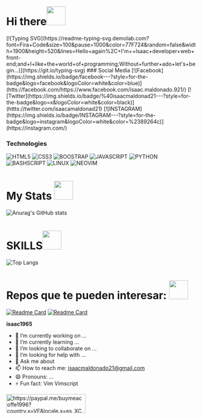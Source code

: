 <h1>Hi there<img src="https://media.giphy.com/media/3ohhwExYXg3q8oC26Q/giphy.gif" width=50></img></h1>
[![Typing SVG](https://readme-typing-svg.demolab.com?font=Fira+Code&size=100&pause=1000&color=77F724&random=false&width=1900&height=520&lines=Hello+again%2C+I'm++Isaac+developer+web+front-end;and+I+like+the+world+of+programming;Without+further+ado+let's+begin...)](https://git.io/typing-svg)
### Social Media
[![Facebook](https://img.shields.io/badge/facebook---?style=for-the-badge&logo=facebook&logoColor=white&color=blue)](htts://facebook.com/https://www.facebook.com/isaac.maldonado.921/)
[![Twitter](https://img.shields.io/badge/%40isaacmaldonad21---?style=for-the-badge&logo=x&logoColor=white&color=black)](httts://twitter.com/isaacamaldonad21)
[![INSTAGRAM](https://img.shields.io/badge/INSTAGRAM---?style=for-the-badge&logo=instagram&logoColor=white&color=%2389264c)](https://instagram.com/)



### Technologies 
![HTML5](https://img.shields.io/badge/html5---?style=for-the-badge&logo=html5&logoColor=white&color=orange) 
![CSS3](https://img.shields.io/badge/CSS3---?style=for-the-badge&logo=css3&logoColor=white&color=%20%232a0ecc%20)
![BOOSTRAP  ](https://img.shields.io/badge/BOOTSTRAP---?style=for-the-badge&logo=bootstrap&logoColor=white&color=%237a10f7)
![JAVASCRIPT](https://img.shields.io/badge/javascprit-black?style=for-the-badge&logo=javascript&logoColor=yellow)
![PYTHON](https://img.shields.io/badge/PYTHON---?style=for-the-badge&logo=python&logoColor=yellow&color=%20%23054b82)
![BASHSCRIPT](https://img.shields.io/badge/bashscript---?style=for-the-badge&logo=gnu%20bash&logoColor=white&color=black)
![LINUX](https://img.shields.io/badge/LINUX---?style=for-the-badge&logo=gnu&logoColor=white&color=gray)
![NEOVIM](https://img.shields.io/badge/NEOVIM---?style=for-the-badge&logo=neovim&logoColor=white&color=%20%23298926)

<h1>My Stats <img src="https://media.giphy.com/media/3o7btLYqcZhUb2GP16/giphy.gif" width=50></img></h1>

![Anurag's GitHub stats](https://github-readme-stats.vercel.app/api?username=isaac1965&show_icons=true&theme=dark) 


<h1>SKILLS<img src="https://media.giphy.com/media/l46CBW3gBjDxj2Skg/giphy.gif"  width=50></img></h1>


![Top Langs](https://github-readme-stats.vercel.app/api/top-langs/?username=isaac1965&hide_progress=true&theme=dark)

<h1>Repos que te pueden interesar: <img src="https://media.giphy.com/media/xUA7bcJspBQvTfOne0/giphy.gif" width=50></img></h1>



[![Readme Card](https://github-readme-stats.vercel.app/api/pin/?username=isaac1965&repo=vim-improved&theme=dark)](https://github.com/isaac1965/vim-improved) [![Readme Card](https://github-readme-stats.vercel.app/api/pin/?username=isaac1965&repo=Neovim&theme=dark)](https://github.com/isaac1965/Neovim)

**isaac1965** 

- 🔭 I’m currently working on ...
- 🌱 I’m currently learning ...
- 👯 I’m looking to collaborate on ...
- 🤔 I’m looking for help with ...
- 💬 Ask me about 
- 📫 How to reach me: isaacmaldonado21@gmail.com
- 😄 Pronouns: ...
- ⚡ Fun fact: Vim Vimscript

<p><a href="https://www.buymeacoffee.com/https://paypal.me/buymeacoffe1996?country.x=VE&locale.x=es_XC"> <img align="left" src="https://cdn.buymeacoffee.com/buttons/v2/default-yellow.png" height="50" width="210" alt="https://paypal.me/buymeacoffe1996?country.x=VE&locale.x=es_XC" /></a></p><br><br>
